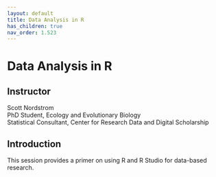 ```yaml
---
layout: default
title: Data Analysis in R
has_children: true
nav_order: 1.523
---
```


# Data Analysis in R

## Instructor

Scott Nordstrom\
PhD Student, Ecology and Evolutionary Biology\
Statistical Consultant, Center for Research Data and Digital Scholarship  

## Introduction

This session provides a primer on using R and R Studio for data-based research. 

